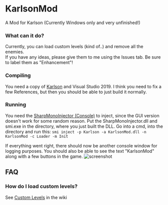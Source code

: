 # KarlsonMod
A Mod for Karlson (Currently Windows only and very unfinished!)

### What can it do?
Currently, you can load custom levels (kind of..) and remove all the enemies.  
If you have any ideas, please give them to me using the Issues tab. Be sure to label them as "Enhancement"!

### Compiling
You need a copy of [Karlson](https://danidev.itch.io/karlson) and Visual Studio 2019.
I think you need to fix a few References, but then you should be able to just build it normally.

### Running
You need the [SharpMonoInjector (Console)](https://github.com/warbler/SharpMonoInjector/releases) to inject, since the GUI version doesn't work for some random reason.
Put the SharpMonoInjector.dll and smi.exe in the directory, where you just built the DLL.
Go into a cmd, into the directory and run this:
`smi inject -p Karlson -a KarlsonMod.dll -n KarlsonMod -c Loader -m Init`

If everything went right, there should now be another console window for logging purposes.
You should also be able to see the text "KarlsonMod" along with a few buttons in the game.
![screenshot](https://i.imgur.com/8yrS5v5.png)

## FAQ
### How do I load custom levels?
See [Custom Levels](https://github.com/zImPatrick/KarlsonMod/wiki/Custom-Levels) in the wiki
